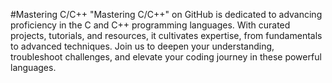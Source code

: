 #Mastering C/C++
"Mastering C/C++" on GitHub is dedicated to advancing proficiency in the C and C++ programming languages. With curated projects, tutorials, and resources, it cultivates expertise, from fundamentals to advanced techniques. Join us to deepen your understanding, troubleshoot challenges, and elevate your coding journey in these powerful languages.
